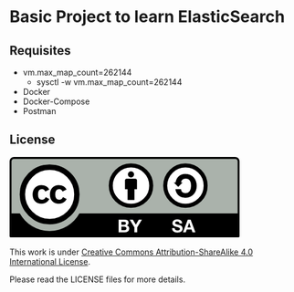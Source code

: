 # Basic Project to learn ElasticSearch

## Requisites

- vm.max_map_count=262144
  - sysctl -w vm.max_map_count=262144
- Docker
- Docker-Compose
- Postman

## License

<img src="./img/by-sa.png">

This work is under [Creative Commons Attribution-ShareAlike 4.0 International License](http://creativecommons.org/licenses/by-sa/4.0/).

Please read the LICENSE files for more details.
